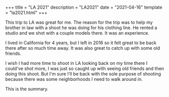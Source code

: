 +++
title = "LA 2021"
description = "LA2021"
date = "2021-04-16"
template = "la2021.html"
+++

This trip to LA was great for me.  The reason for the trip was to help my brother in law with a shoot he was doing for his clothing line.  He rented a studio and we shot with a couple models there.  It was an experience. 

I lived in California for 4 years, but I left in 2016 so it felt great to be back there after so much time away.  It was also great to catch up with some old friends. 

I wish I had more time to shoot in LA looking back on my time there I could've shot more, I was just so caught up with seeing old friends and then doing this shoot.  But I'm sure I'll be back with the sole purpose of shooting because there was some neighborhoods I need to walk around in.

This is the summary.
